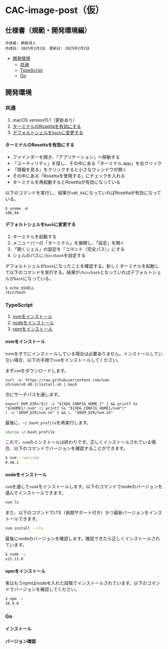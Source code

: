 # CAC-image-post（仮）

## 仕様書（規範・開発環境編）
```
作成者: 朝倉滉人
作成日: 2025年2月2日　更新日: 2025年2月2日
```

- [開発環境](#開発環境)
    - [共通](#共通)
    - [TypeScript](#typescript)
    - [Go](#go)


## 開発環境

### 共通

1. macOS version15.1（更新あり）
1. [ターミナルのRosettaを有効にする](#ターミナルのrosettaを有効にする)
2. [デフォルトシェルを`bash`に変更する](#デフォルトシェルをbashに変更する)

#### ターミナルのRosettaを有効にする

- ファインダーを開き、「アプリケーション」へ移動する
- 「ユーティリティ」を探し、その中にある「ターミナル.app」を右クリック
- 「情報を見る」をクリックすると小さなウィンドウが開く
- その中にある「Rosettaを使用する」にチェックを入れる
- ターミナルを再起動するとRosettaが有効になっている

以下のコマンドを実行し、結果が`x86_64`になっていればRosettaが有効になっている。

```
$ uname -m
x86_64
```

#### デフォルトシェルを`bash`に変更する

1. ターミナルを起動する
2. メニューバーの「ターミナル」を展開し、「設定」を開く
3. 「開くシェル」の設定を「コマンド（完全パス）」にする
4. シェルのパスに`/bin/bash`を設定する

デフォルトシェルが`bash`になったことを確認する。新しくターミナルを起動して以下のコマンドを実行する。結果が`/bin/bash`となっていればデフォルトシェルが`bash`になっている。

```
$ echo $SHELL
/bin/bash
```
### TypeScript

1. [nvmをインストール](#nvmをインストール)
2. [nodeをインストール](#nodeをインストール)
3. [npmをインストール](#npmをインストール)

#### nvmをインストール

nvmをすでにインストールしている場合は必要ありません。インストールしていない場合、以下の手順で`nvm`をインストールしてください。

まず`nvm`をダウンロードします。

```
curl -o- https://raw.githubusercontent.com/nvm-sh/nvm/v0.40.1/install.sh | bash
```

次にサーチパスを通します。

```
export NVM_DIR="$([ -z "${XDG_CONFIG_HOME-}" ] && printf %s "${HOME}/.nvm" || printf %s "${XDG_CONFIG_HOME}/nvm")"
[ -s "$NVM_DIR/nvm.sh" ] && \. "$NVM_DIR/nvm.sh"
```

最後に、`~/.bash_profile`を再実行します。

```bash
source ~/.bash_profile
```

これで、`nvm`のインストールは終わりです。正しくインストールされている場合、以下のコマンドでバージョンを確認することができます。

```bash
$ nvm --version 
0.40.1
```

#### nodeをインストール

`nvm`を通して`node`をインストールします。以下のコマンドでnodeのバージョンを選んでインストールできます。

```bash
nvm ls
```

また、以下のコマンドでLTS（長期サポート付き）かつ最新バージョンをインストールできます。

```bash
nvm install --lts
```

最後にnodeのバージョンを確認します。確認できたら正しくインストールされています。

```bash
$ node -v
v22.11.0
```

#### npmをインストール
実はもうnpmはnodeを入れた段階でインストールされています。以下のコマンドでバージョンを確認してください。

```bash
$ npm -v
10.9.0
```


### Go

#### インストール

#### バージョン確認